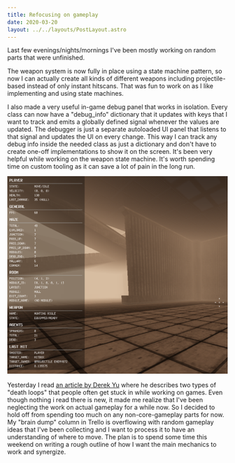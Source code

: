 ```yaml
---
title: Refocusing on gameplay
date: 2020-03-20
layout: ../../layouts/PostLayout.astro
---
```


Last few evenings/nights/mornings I've been mostly working on random parts that
were unfinished.

The weapon system is now fully in place using a state machine pattern, so now I
can actually create all kinds of different weapons including projectile-based
instead of only instant hitscans. That was fun to work on as I like implementing
and using state machines.

I also made a very useful in-game debug panel that works in isolation. Every
class can now have a "debug_info" dictionary that it updates with keys that I
want to track and emits a globally defined signal whenever the values are
updated. The debugger is just a separate autoloaded UI panel that listens to
that signal and updates the UI on every change. This way I can track any debug
info inside the needed class as just a dictionary and don't have to create
one-off implementations to show it on the screen. It's been very helpful while
working on the weapon state machine. It's worth spending time on custom tooling
as it can save a lot of pain in the long run.

![in-game debug panel](/img/dlog/debug-panel.png)

Yesterday I read
[an article by Derek Yu](https://www.derekyu.com/makegames/deathloops.html)
where he describes two types of "death loops" that people often get stuck in
while working on games. Even though nothing i read there is new, it made me
realize that I've been neglecting the work on actual gameplay for a while now.
So I decided to hold off from spending too much on any non-core-gameplay parts
for now. My "brain dump" column in Trello is overflowing with random gameplay
ideas that I've been collecting and I want to process it to have an
understanding of where to move. The plan is to spend some time this weekend on
writing a rough outline of how I want the main mechanics to work and synergize.
